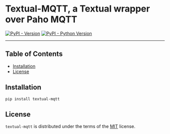 # Textual-MQTT, a Textual wrapper over Paho MQTT

[![PyPI - Version](https://img.shields.io/pypi/v/textual-mqtt.svg)](https://pypi.org/project/textual-mqtt)
[![PyPI - Python Version](https://img.shields.io/pypi/pyversions/textual-mqtt.svg)](https://pypi.org/project/textual-mqtt)

-----

## Table of Contents

- [Installation](#installation)
- [License](#license)

## Installation

```console
pip install textual-mqtt
```

## License

`textual-mqtt` is distributed under the terms of the [MIT](https://spdx.org/licenses/MIT.html) license.
